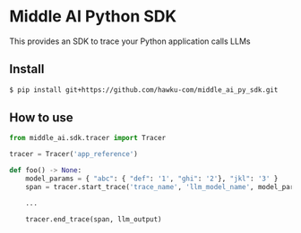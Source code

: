 # Middle AI Python SDK

This provides an SDK to trace your Python application calls LLMs

## Install

```bash
$ pip install git+https://github.com/hawku-com/middle_ai_py_sdk.git
```

## How to use

```python
from middle_ai.sdk.tracer import Tracer

tracer = Tracer('app_reference')

def foo() -> None:
    model_params = { "abc": { "def": '1', "ghi": '2'}, "jkl": '3' }
    span = tracer.start_trace('trace_name', 'llm_model_name', model_params, 'prompt', 'user_id', 'thread_id')

    ...

    tracer.end_trace(span, llm_output)
```
